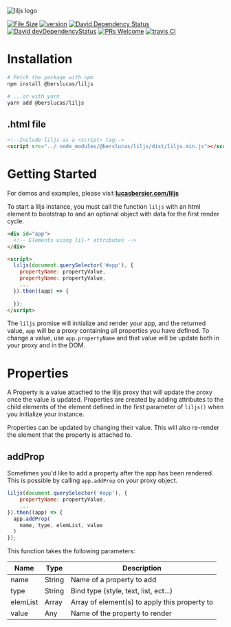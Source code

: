 ![liljs logo](https://user-images.githubusercontent.com/3892772/52523602-d0054680-2c60-11e9-9cba-582003254e54.png)

[![File Size](https://img.shields.io/badge/Size%20(min%2Bgzip)-1.24%20KB-ff9dcc.svg?style=flat-square)](https://www.npmjs.com/package/@berslucas/liljs)
[![version](https://img.shields.io/npm/v/@berslucas/liljs.svg?style=popout-square)](https://www.npmjs.com/package/@berslucas/liljs)
[![David Dependency Status](https://img.shields.io/david/bersLucas/liljs.svg?style=popout-square)](https://david-dm.org/bersLucas/liljs)
[![David devDependencyStatus](https://img.shields.io/david/dev/bersLucas/liljs.svg?style=popout-square)](https://david-dm.org/bersLucas/liljs?type=dev)
[![PRs Welcome](https://img.shields.io/badge/prs-welcome-brightgreen.svg?style=flat-square)](http://makeapullrequest.com)
[![travis CI](https://img.shields.io/travis/bersLucas/liljs.svg?style=popout-square)](https://travis-ci.org/bersLucas/liljs)

# Installation

```bash
# Fetch the package with npm
npm install @berslucas/liljs

# ...or with yarn
yarn add @berslucas/liljs
```

## .html file
```html
<!--Include liljs as a <script> tag-->
<script src="../ node_modules/@berslucas/liljs/dist/liljs.min.js"></script>
```

# Getting Started
For demos and examples, please visit **[lucasbersier.com/liljs](https://lucasbersier.com/liljs/)**

To start a liljs instance, you must call the function `liljs` with an html element to bootstrap to and an optional object with data for the first render cycle.

```html
<div id="app">
  <!-- Elements using lil-* attributes -->
</div>

<script>
  liljs(document.querySelector('#app'), {
    propertyName: propertyValue,
    propertyName: propertyValue,
    ...
  }).then((app) => {
    
  });
</script>
```

The `liljs` promise will initialize and render your app, and the returned value, `app` will be a proxy containing all properties you have defined. To change a value, use `app.propertyName` and that value will be update both in your proxy and in the DOM.

# Properties

A Property is a value attached to the liljs proxy that will update the proxy once the value is updated. Properties are created by adding attributes to the child elements of the element defined in the first parameter of `liljs()` when you initialize your instance.

Properties can be updated by changing their value. This will also re-render the element that the property is attached to.

## addProp

Sometimes you'd like to add a property after the app has been rendered. This is possible by calling `app.addProp` on your proxy object.

```javascript
liljs(document.querySelector('#app'), {
    propertyName: propertyValue,
    ...
}).then((app) => {
  app.addProp(
    name, type, elemList, value
  )
});
```

This function takes the following parameters:

| Name | Type |	Description |
| - | - | - |
| name | String | Name of a property to add |
| type |	String 	| Bind type (style, text, list, ect...) |
|elemList |	Array |	Array of element(s) to apply this property to|
| value 	| Any 	| Name of the property to render |
